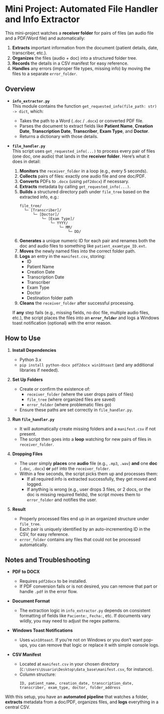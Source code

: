 # Mini Project: Automated File Handler and Info Extractor

This mini-project watches a **receiver folder** for pairs of files (an audio file and a PDF/Word file) and automatically:

1. **Extracts** important information from the document (patient details, date, transcriber, etc.).  
2. **Organizes** the files (audio + doc) into a structured folder tree.  
3. **Records** the details in a CSV manifest for easy reference.  
4. **Handles** any errors (improper file types, missing info) by moving the files to a separate `error_folder`.

## Overview

- **`info_extractor.py`**  
  This module contains the function `get_requested_info(file_path: str) -> dict`, which:  
  - Takes the path to a Word (`.doc` / `.docx`) or converted PDF file.  
  - Parses the document to extract fields like **Patient Name**, **Creation Date**, **Transcription Date**, **Transcriber**, **Exam Type**, and **Doctor**.  
  - Returns a dictionary with those details.

- **`file_handler.py`**  
  This script uses `get_requested_info(...)` to process every pair of files (one doc, one audio) that lands in the **receiver folder**. Here’s what it does in detail:  
  1. **Monitors** the `receiver_folder` in a loop (e.g., every 5 seconds).  
  2. **Collects** pairs of files: exactly one audio file and one doc/PDF.  
  3. **Converts** PDFs to `.docx` (using `pdf2docx`) if necessary.  
  4. **Extracts** metadata by calling `get_requested_info(...)`.  
  5. **Builds** a structured directory path under `file_tree` based on the extracted info, e.g.:  
     ```
     file_tree/
       └─ [Transcriber]/
           └─ [Doctor]/
               └─ [Exam Type]/
                   └─ YYYY/
                       └─ MM/
                           └─ DD/
     ```  
  6. **Generates** a unique numeric ID for each pair and renames both the doc and audio files to something like `patient_examtype_ID.ext`.  
  7. **Moves** the newly named files into the correct folder path.  
  8. **Logs** an entry in the `manifest.csv`, storing:  
     - ID  
     - Patient Name  
     - Creation Date  
     - Transcription Date  
     - Transcriber  
     - Exam Type  
     - Doctor  
     - Destination folder path  
  9. **Cleans** the `receiver_folder` after successful processing.  

  If **any** step fails (e.g., missing fields, no doc file, multiple audio files, etc.), the script places the files into an **`error_folder`** and logs a Windows toast notification (optional) with the error reason.

## How to Use

1. **Install Dependencies**  
   - Python 3.x  
   - `pip install python-docx pdf2docx win10toast` (and any additional libraries if needed).  

2. **Set Up Folders**  
   - Create or confirm the existence of:  
     - `receiver_folder` (where the user drops pairs of files)  
     - `file_tree` (where organized files are saved)  
     - `error_folder` (where problematic files go)  
   - Ensure these paths are set correctly in `file_handler.py`.  

3. **Run `file_handler.py`**  
   - It will automatically create missing folders and a `manifest.csv` if not present.  
   - The script then goes into a **loop** watching for new pairs of files in `receiver_folder`.  

4. **Dropping Files**  
   - The user simply **places** one **audio** file (e.g., `.mp3`, `.wav`) **and** one **doc** (`.doc`, `.docx`) **or** `pdf` into the `receiver_folder`.  
   - Within a few seconds, the script picks them up and processes them:  
     - If all required info is extracted successfully, they get moved and logged.  
     - If anything is wrong (e.g., user drops 3 files, or 2 docs, or the doc is missing required fields), the script moves them to `error_folder` and notifies the user.

5. **Result**  
   - Properly processed files end up in an organized structure under `file_tree`.  
   - Each pair is uniquely identified by an auto-incrementing ID in the CSV, for easy reference.  
   - `error_folder` contains any files that could not be processed automatically.

## Notes and Troubleshooting

- **PDF to DOCX**  
  - Requires `pdf2docx` to be installed.  
  - If PDF conversion fails or is not desired, you can remove that part or handle `.pdf` in the error flow.

- **Document Format**  
  - The extraction logic in `info_extractor.py` depends on consistent formatting of fields like `Paciente:`, `Fecha:`, etc. If documents vary wildly, you may need to adjust the regex patterns.

- **Windows Toast Notifications**  
  - Uses `win10toast`. If you’re not on Windows or you don’t want pop-ups, you can remove that logic or replace it with simple console logs.

- **CSV Manifest**  
  - Located at `manifest.csv` in your chosen directory (`C:\Users\Usuario\Desktop\data_base\manifest.csv`, for instance).  
  - Column structure:  
    ```
    ID, patient_name, creation_date, transcription_date, transcriber, exam_type, doctor, folder_address
    ```

With this setup, you have an **automated pipeline** that watches a folder, **extracts** metadata from a doc/PDF, organizes files, and **logs** everything in a central CSV.
